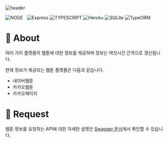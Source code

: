 ![header](https://capsule-render.vercel.app/api?type=rect&color=gradient&height=100&section=header&text=Korea%20Webtoon%20API&fontSize=40&fontAlign=50&fontAlignY=50)

![NODE](https://img.shields.io/badge/Node.js-339933?style=flat-square&logo=Node.js&logoColor=white)&nbsp;&nbsp;&nbsp;![Express](https://img.shields.io/badge/Express-000000?style=flat-square&logo=Express&logoColor=white) ![TYPESCRIPT](https://img.shields.io/badge/Typescript-3178c6?style=flat-square&logo=typescript&logoColor=white) ![Heroku](https://img.shields.io/badge/Heroku-430098?style=flat-square&logo=Heroku&logoColor=white) ![SQLite](https://img.shields.io/badge/SQLite-003B57?style=flat-square&logo=SQLite&logoColor=white) ![TypeORM](https://img.shields.io/badge/TypeORM-FF5A00?style=flat-square&logo=typeorm&logoColor=white)

# **📌 About**

여러 가지 플랫폼의 웹툰에 대한 정보를 제공하며 정보는 여섯시간 간격으로 갱신됩니다.

현재 정보가 제공되는 웹툰 플랫폼은 다음과 같습니다.

- 네이버웹툰
- 카카오웹툰
- 카카오페이지

# **🙏 Request**

웹툰 정보를 요청하는 API에 대한 자세한 설명은 [Swagger 문서](https://korea-webtoon-api-cc7dda2f0d77.herokuapp.com/api-docs)에서 확인할 수 있습니다.
